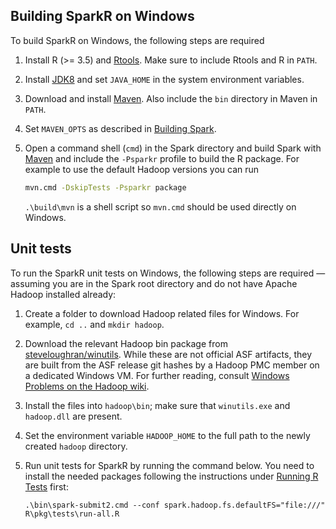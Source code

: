 ## Building SparkR on Windows

To build SparkR on Windows, the following steps are required

1. Install R (>= 3.5) and [Rtools](http://cran.r-project.org/bin/windows/Rtools/). Make sure to
include Rtools and R in `PATH`.

2. Install
[JDK8](http://www.oracle.com/technetwork/java/javase/downloads/jdk8-downloads-2133151.html) and set
`JAVA_HOME` in the system environment variables.

3. Download and install [Maven](http://maven.apache.org/download.html). Also include the `bin`
directory in Maven in `PATH`.

4. Set `MAVEN_OPTS` as described in [Building Spark](http://spark.apache.org/docs/latest/building-spark.html).

5. Open a command shell (`cmd`) in the Spark directory and build Spark with [Maven](http://spark.apache.org/docs/latest/building-spark.html#buildmvn) and include the `-Psparkr` profile to build the R package. For example to use the default Hadoop versions you can run

    ```bash
    mvn.cmd -DskipTests -Psparkr package
    ```

    `.\build\mvn` is a shell script so `mvn.cmd` should be used directly on Windows.

##  Unit tests

To run the SparkR unit tests on Windows, the following steps are required —assuming you are in the Spark root directory and do not have Apache Hadoop installed already:

1. Create a folder to download Hadoop related files for Windows. For example, `cd ..` and `mkdir hadoop`.

2. Download the relevant Hadoop bin package from [steveloughran/winutils](https://github.com/steveloughran/winutils). While these are not official ASF artifacts, they are built from the ASF release git hashes by a Hadoop PMC member on a dedicated Windows VM. For further reading, consult [Windows Problems on the Hadoop wiki](https://wiki.apache.org/hadoop/WindowsProblems).

3. Install the files into `hadoop\bin`; make sure that `winutils.exe` and `hadoop.dll` are present.

4. Set the environment variable `HADOOP_HOME` to the full path to the newly created `hadoop` directory.

5. Run unit tests for SparkR by running the command below. You need to install the needed packages following the instructions under [Running R Tests](http://spark.apache.org/docs/latest/building-spark.html#running-r-tests) first:

    ```
    .\bin\spark-submit2.cmd --conf spark.hadoop.fs.defaultFS="file:///" R\pkg\tests\run-all.R
    ```

